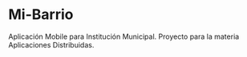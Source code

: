 # Mi-Barrio
Aplicación Mobile para Institución Municipal. Proyecto para la materia Aplicaciones Distribuidas.
